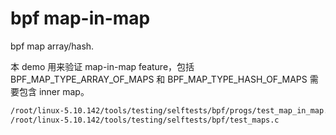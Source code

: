 


# bpf map-in-map
bpf map array/hash.

本 demo 用来验证 map-in-map feature，包括 BPF_MAP_TYPE_ARRAY_OF_MAPS 和 BPF_MAP_TYPE_HASH_OF_MAPS 需要包含 inner map。


```md
/root/linux-5.10.142/tools/testing/selftests/bpf/progs/test_map_in_map.c
/root/linux-5.10.142/tools/testing/selftests/bpf/test_maps.c
```
